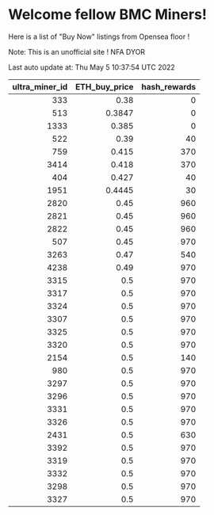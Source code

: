 # Welcome fellow BMC Miners!
Here is a list of "Buy Now" listings from Opensea floor !

Note: This is an unofficial site ! NFA DYOR


Last auto update at: Thu May  5 10:37:54 UTC 2022


|   ultra_miner_id |   ETH_buy_price |   hash_rewards |
|-----------------:|----------------:|---------------:|
|              333 |          0.38   |              0 |
|              513 |          0.3847 |              0 |
|             1333 |          0.385  |              0 |
|              522 |          0.39   |             40 |
|              759 |          0.415  |            370 |
|             3414 |          0.418  |            370 |
|              404 |          0.427  |             40 |
|             1951 |          0.4445 |             30 |
|             2820 |          0.45   |            960 |
|             2821 |          0.45   |            960 |
|             2822 |          0.45   |            960 |
|              507 |          0.45   |            970 |
|             3263 |          0.47   |            540 |
|             4238 |          0.49   |            970 |
|             3315 |          0.5    |            970 |
|             3317 |          0.5    |            970 |
|             3324 |          0.5    |            970 |
|             3307 |          0.5    |            970 |
|             3325 |          0.5    |            970 |
|             3320 |          0.5    |            970 |
|             2154 |          0.5    |            140 |
|              980 |          0.5    |            970 |
|             3297 |          0.5    |            970 |
|             3296 |          0.5    |            970 |
|             3331 |          0.5    |            970 |
|             3326 |          0.5    |            970 |
|             2431 |          0.5    |            630 |
|             3392 |          0.5    |            970 |
|             3319 |          0.5    |            970 |
|             3332 |          0.5    |            970 |
|             3298 |          0.5    |            970 |
|             3327 |          0.5    |            970 |